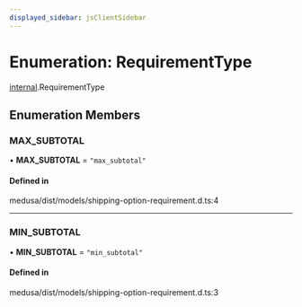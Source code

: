 ```yaml
---
displayed_sidebar: jsClientSidebar
---
```


# Enumeration: RequirementType

[internal](../modules/internal.md).RequirementType

## Enumeration Members

### MAX\_SUBTOTAL

• **MAX\_SUBTOTAL** = ``"max_subtotal"``

#### Defined in

medusa/dist/models/shipping-option-requirement.d.ts:4

___

### MIN\_SUBTOTAL

• **MIN\_SUBTOTAL** = ``"min_subtotal"``

#### Defined in

medusa/dist/models/shipping-option-requirement.d.ts:3
